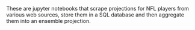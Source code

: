 These are jupyter notebooks that scrape projections for NFL players from various web sources, store them in a SQL database and then aggregate them into an ensemble projection.